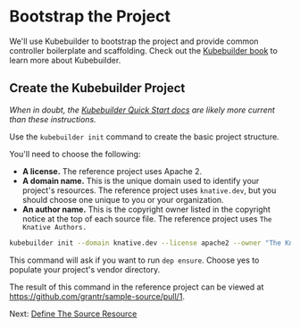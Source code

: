 # Bootstrap the Project

We'll use Kubebuilder to bootstrap the project and provide common controller
boilerplate and scaffolding. Check out the
[Kubebuilder book](https://book.kubebuilder.io/) to learn more about
Kubebuilder.

## Create the Kubebuilder Project

_When in doubt, the
[Kubebuilder Quick Start docs](https://book.kubebuilder.io/quick_start.html) are
likely more current than these instructions._

Use the `kubebuilder init` command to create the basic project structure.

You'll need to choose the following:

*   **A license.** The reference project uses Apache 2.
*   **A domain name.** This is the unique domain used to identify your project's
    resources. The reference project uses `knative.dev`, but you should choose
    one unique to you or your organization.
*   **An author name.** This is the copyright owner listed in the copyright
    notice at the top of each source file. The reference project uses `The
    Knative Authors.`

```sh
kubebuilder init --domain knative.dev --license apache2 --owner "The Knative Authors"
```

This command will ask if you want to run `dep ensure`. Choose yes to populate
your project's vendor directory.

The result of this command in the reference project can be viewed at
https://github.com/grantr/sample-source/pull/1.

Next: [Define The Source Resource](03-define-source.md)
